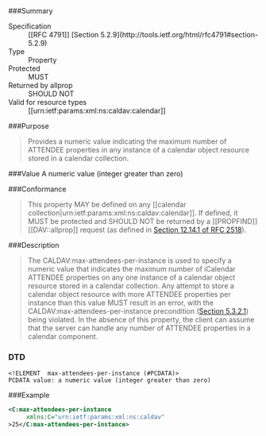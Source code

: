 <!-- --- title: urn:ietf:params:xml:ns:caldav:max-attendees-per-instance -->

<div id="summary-box" markdown="1">
###Summary

<dl>
<dt>Specification</dt>
<!-- insert the RFC number and the link to the original specification of this property -->
<dd markdown="1">[[RFC 4791]]
[Section 5.2.9](http://tools.ietf.org/html/rfc4791#section-5.2.9)
</dd>
<dt>Type</dt>
<dd markdown="1">Property
</dd>
<dt>Protected</dt>
<dd markdown="1">MUST
</dd>
<dt>Returned by allprop</dt>
<dd markdown="1">SHOULD NOT
</dd>
<dt>Valid for resource types</dt>
<dd markdown="1">[[urn:ietf:params:xml:ns:caldav:calendar]]
</dd>
</dl>

</div>

<!-- below is a list of common sections for property definitions. Adjust the list as needed. Don't forget to block-quote any text that's copied from the RFC -->

###Purpose
> Provides a numeric value indicating the maximum number of ATTENDEE properties in any instance of a calendar object resource stored in a calendar collection.

###Value
A numeric value (integer greater than zero)

###Conformance
> This property MAY be defined on any [[calendar collection|urn:ietf:params:xml:ns:caldav:calendar]]. If defined, it MUST be protected and SHOULD NOT be returned by a [[PROPFIND]] [[DAV::allprop]] request (as defined in [Section 12.14.1 of RFC 2518](https://tools.ietf.org/html/rfc2518#section-12.14.1)).

###Description
> The CALDAV:max-attendees-per-instance is used to specify a numeric value that indicates the maximum number of iCalendar ATTENDEE properties on any one instance of a calendar object resource stored in a calendar collection.  Any attempt to store a calendar object resource with more ATTENDEE properties per
instance than this value MUST result in an error, with the CALDAV:max-attendees-per-instance  precondition ([Section 5.3.2.1](https://tools.ietf.org/html/rfc4791#section-5.3.2.1)) being  violated. In the absence of this property, the client can assume that the server can handle any number of ATTENDEE properties in a calendar component.

### DTD
> 
```
<!ELEMENT  max-attendees-per-instance (#PCDATA)>
PCDATA value: a numeric value (integer greater than zero)
```

###Example
> 
>
```xml
<C:max-attendees-per-instance
     xmlns:C="urn:ietf:params:xml:ns:caldav"
>25</C:max-attendees-per-instance>
```

